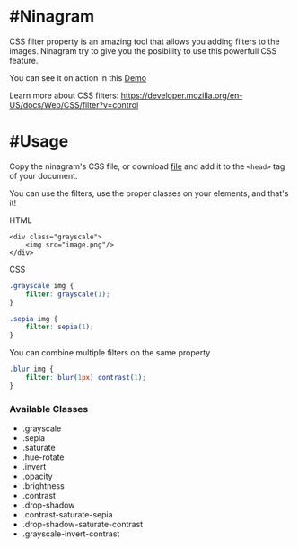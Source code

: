 #Ninagram
==========
CSS filter property is an amazing tool that allows you adding filters to the images. Ninagram try to give you the posibility to use this powerfull CSS feature.

You can see it on action in this [Demo](https://ninaiskel.github.io/Ninagram/)

Learn more about CSS filters:
https://developer.mozilla.org/en-US/docs/Web/CSS/filter?v=control

#Usage
==========
Copy the ninagram's CSS file, or download [file](https://github.com/ninaiskel/Ninagram/blob/master/app/css/ninagram.css)  and add it to the `<head>` tag of your document.

You can use the filters, use the proper classes on your elements, and that's it!

HTML
```
<div class="grayscale">
    <img src="image.png"/>
</div>
```

CSS

```css
.grayscale img {
    filter: grayscale(1); 
}

.sepia img {
    filter: sepia(1); 
}
```

You can combine multiple filters on the same property
```css
.blur img {
    filter: blur(1px) contrast(1);
}
```

### Available Classes
- .grayscale
- .sepia
- .saturate
- .hue-rotate
- .invert
- .opacity
- .brightness
- .contrast
- .drop-shadow
- .contrast-saturate-sepia
- .drop-shadow-saturate-contrast
- .grayscale-invert-contrast
